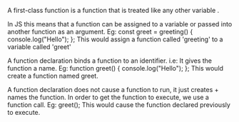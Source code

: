 A first-class function is a function that is treated like any other variable .

In JS this means that a function can be assigned to a variable or passed into another function as an argument.
Eg: const greet = greeting() {
    console.log("Hello");
  };
This would assign a function called 'greeting' to a variable called 'greet'

A function declaration binds a function to an identifier. i.e: It gives the function a name.
Eg: function greet() {
  console.log("Hello");
};
This would create a function named greet.

A function declaration does not cause a function to run, it just creates + names the function.
In order to get the function to execute, we use a function call.
Eg: greet();
This would cause the function declared previously to execute.
